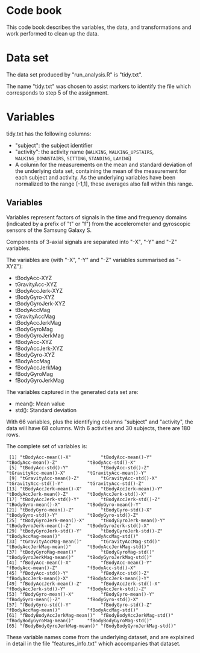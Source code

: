 # Code book

This code book describes the variables, the data, and transformations
and work performed to clean up the data.

# Data set

The data set produced by "run_analysis.R" is "tidy.txt".

The name "tidy.txt" was chosen to assist markers to identify the
file which corresponds to step 5 of the assignment.

# Variables

tidy.txt has the following columns:

- "subject": the subject identifier
- "activity": the activity name (`WALKING`, `WALKING_UPSTAIRS`,
  `WALKING_DOWNSTAIRS`, `SITTING`, `STANDING`, `LAYING`)
- A column for the measurements on the mean and standard deviation of the
  underlying data set, containing the mean of the measurement for each
  subject and activity. As the underlying variables have been normalized
  to the range [-1,1], these averages also fall within this range.
  
## Variables

Variables represent factors of signals in the time and frequency domains
(indicated by a prefix of "t" or "f") from the accelerometer and gyroscopic
sensors of the Samsung Galaxy S.

Components of 3-axial signals are separated into "-X", "-Y" and "-Z"
variables.

The variables are (with "-X", "-Y" and "-Z" variables summarised as "-XYZ"):

- tBodyAcc-XYZ
- tGravityAcc-XYZ
- tBodyAccJerk-XYZ
- tBodyGyro-XYZ
- tBodyGyroJerk-XYZ
- tBodyAccMag
- tGravityAccMag
- tBodyAccJerkMag
- tBodyGyroMag
- tBodyGyroJerkMag
- fBodyAcc-XYZ
- fBodyAccJerk-XYZ
- fBodyGyro-XYZ
- fBodyAccMag
- fBodyAccJerkMag
- fBodyGyroMag
- fBodyGyroJerkMag

The variables captured in the generated data set are:
- mean(): Mean value
- std(): Standard deviation

With 66 variables, plus the identifying columns "subject" and "activity",
the data will have 68 columns. With 6 activities and 30 subjects, there
are 180 rows.

The complete set of variables is:

```
 [1] "tBodyAcc-mean()-X"           "tBodyAcc-mean()-Y"           "tBodyAcc-mean()-Z"           "tBodyAcc-std()-X"           
 [5] "tBodyAcc-std()-Y"            "tBodyAcc-std()-Z"            "tGravityAcc-mean()-X"        "tGravityAcc-mean()-Y"       
 [9] "tGravityAcc-mean()-Z"        "tGravityAcc-std()-X"         "tGravityAcc-std()-Y"         "tGravityAcc-std()-Z"        
[13] "tBodyAccJerk-mean()-X"       "tBodyAccJerk-mean()-Y"       "tBodyAccJerk-mean()-Z"       "tBodyAccJerk-std()-X"       
[17] "tBodyAccJerk-std()-Y"        "tBodyAccJerk-std()-Z"        "tBodyGyro-mean()-X"          "tBodyGyro-mean()-Y"         
[21] "tBodyGyro-mean()-Z"          "tBodyGyro-std()-X"           "tBodyGyro-std()-Y"           "tBodyGyro-std()-Z"          
[25] "tBodyGyroJerk-mean()-X"      "tBodyGyroJerk-mean()-Y"      "tBodyGyroJerk-mean()-Z"      "tBodyGyroJerk-std()-X"      
[29] "tBodyGyroJerk-std()-Y"       "tBodyGyroJerk-std()-Z"       "tBodyAccMag-mean()"          "tBodyAccMag-std()"          
[33] "tGravityAccMag-mean()"       "tGravityAccMag-std()"        "tBodyAccJerkMag-mean()"      "tBodyAccJerkMag-std()"      
[37] "tBodyGyroMag-mean()"         "tBodyGyroMag-std()"          "tBodyGyroJerkMag-mean()"     "tBodyGyroJerkMag-std()"     
[41] "fBodyAcc-mean()-X"           "fBodyAcc-mean()-Y"           "fBodyAcc-mean()-Z"           "fBodyAcc-std()-X"           
[45] "fBodyAcc-std()-Y"            "fBodyAcc-std()-Z"            "fBodyAccJerk-mean()-X"       "fBodyAccJerk-mean()-Y"      
[49] "fBodyAccJerk-mean()-Z"       "fBodyAccJerk-std()-X"        "fBodyAccJerk-std()-Y"        "fBodyAccJerk-std()-Z"       
[53] "fBodyGyro-mean()-X"          "fBodyGyro-mean()-Y"          "fBodyGyro-mean()-Z"          "fBodyGyro-std()-X"          
[57] "fBodyGyro-std()-Y"           "fBodyGyro-std()-Z"           "fBodyAccMag-mean()"          "fBodyAccMag-std()"          
[61] "fBodyBodyAccJerkMag-mean()"  "fBodyBodyAccJerkMag-std()"   "fBodyBodyGyroMag-mean()"     "fBodyBodyGyroMag-std()"     
[65] "fBodyBodyGyroJerkMag-mean()" "fBodyBodyGyroJerkMag-std()"
```

These variable names come from the underlying dataset, and are explained in
detail in the file "features_info.txt" which accompanies that dataset.

